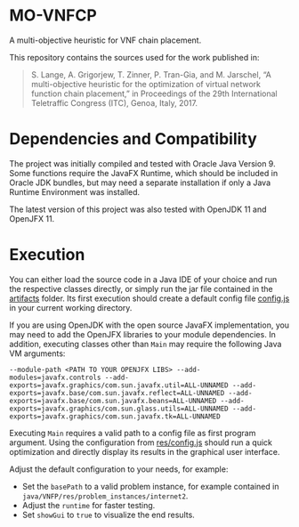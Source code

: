 # MO-VNFCP
A multi-objective heuristic for VNF chain placement.

This repository contains the sources used for the work published in:
> S. Lange, A. Grigorjew, T. Zinner, P. Tran-Gia, and M. Jarschel,
> “A multi-objective heuristic for the optimization of virtual network function chain placement,”
> in Proceedings of the 29th International Teletraffic Congress (ITC), Genoa, Italy, 2017.

# Dependencies and Compatibility
The project was initially compiled and tested with Oracle Java Version 9.
Some functions require the JavaFX Runtime, which should be included in Oracle JDK bundles, but may need a separate installation if only a Java Runtime Environment was installed.

The latest version of this project was also tested with OpenJDK 11 and OpenJFX 11.

# Execution
You can either load the source code in a Java IDE of your choice and run the respective classes directly,
or simply run the jar file contained in the [artifacts](java/VNFP/out/artifacts/VNFP_jar) folder.
Its first execution should create a default config file [config.js](java/VNFP/resources/config.js) in your current working directory.

If you are using OpenJDK with the open source JavaFX implementation, you may need to add the OpenJFX libraries to your module dependencies.
In addition, executing classes other than `Main` may require the following Java VM arguments:
```
--module-path <PATH TO YOUR OPENJFX LIBS> --add-modules=javafx.controls --add-exports=javafx.graphics/com.sun.javafx.util=ALL-UNNAMED --add-exports=javafx.base/com.sun.javafx.reflect=ALL-UNNAMED --add-exports=javafx.base/com.sun.javafx.beans=ALL-UNNAMED --add-exports=javafx.graphics/com.sun.glass.utils=ALL-UNNAMED --add-exports=javafx.graphics/com.sun.javafx.tk=ALL-UNNAMED
```
Executing `Main` requires a valid path to a config file as first program argument.
Using the configuration from [res/config.js](java/VNFP/res/config.js) should run a quick optimization and directly display its results in the graphical user interface.

Adjust the default configuration to your needs, for example:
- Set the `basePath` to a valid problem instance, for example contained in `java/VNFP/res/problem_instances/internet2`.
- Adjust the `runtime` for faster testing.
- Set `showGui` to `true` to visualize the end results.

